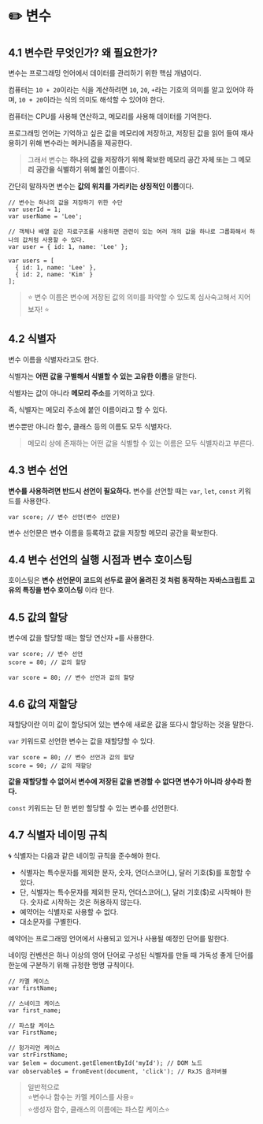 # ✏️ 변수

## 4.1 변수란 무엇인가? 왜 필요한가?

변수는 프로그래밍 언어에서 데이터를 관리하기 위한 핵심 개념이다.

컴퓨터는 `10 + 20`이라는 식을 계산하려면 `10`, `20`, `+`라는 기호의 의미를 알고 있어야 하며, `10 + 20`이라는 식의 의미도 해석할 수 있어야 한다.

컴퓨터는 CPU를 사용해 연산하고, 메모리를 사용해 데이터를 기억한다.

프로그래밍 언어는 기억하고 싶은 값을 메모리에 저장하고, 저장된 값을 읽어 들여 재사용하기 위해 변수라는 메커니즘을 제공한다.

> 그래서 변수는 **하나의 값을 저장하기 위해 확보한 메모리 공간 자체 또는 그 메모리 공간을 식별하기 위해 붙인 이름**이다.

간단히 말하자면 변수는 **값의 위치를 가리키는 상징적인 이름**이다.

```
// 변수는 하나의 값을 저장하기 위한 수단
var userId = 1;
var userName = 'Lee';

// 객체나 배열 같은 자료구조를 사용하면 관련이 있는 여러 개의 값을 하나로 그룹화해서 하나의 값처럼 사용할 수 있다.
var user = { id: 1, name: 'Lee' };

var users = [
  { id: 1, name: 'Lee' },
  { id: 2, name: 'Kim' }
];
```

> ⭐️ 변수 이름은 변수에 저장된 값의 의미를 파악할 수 있도록 심사숙고해서 지어보자! ⭐️

## 4.2 식별자

변수 이름을 식별자라고도 한다.

식별자는 **어떤 값을 구별해서 식별할 수 있는 고유한 이름**을 말한다.

식별자는 값이 아니라 **메모리 주소**를 기억하고 있다.

즉, 식별자는 메모리 주소에 붙인 이름이라고 할 수 있다.

변수뿐만 아니라 함수, 클래스 등의 이름도 모두 식별자다.

> 메모리 상에 존재하는 어떤 값을 식별할 수 있는 이름은 모두 식별자라고 부른다.

## 4.3 변수 선언

**변수를 사용하려면 반드시 선언이 필요하다.** 변수를 선언할 때는 `var`, `let`, `const` 키워드를 사용한다.

```
var score; // 변수 선언(변수 선언문)
```

변수 선언문은 변수 이름을 등록하고 값을 저장할 메모리 공간을 확보한다.

## 4.4 변수 선언의 실행 시점과 변수 호이스팅

호이스팅은 **변수 선언문이 코드의 선두로 끌어 올려진 것 처럼 동작하는 자바스크립트 고유의 특징을 변수 호이스팅** 이라 한다.

## 4.5 값의 할당

변수에 값을 할당할 때는 할당 연산자 `=`를 사용한다.

```
var score; // 변수 선언
score = 80; // 값의 할당
```

```
var score = 80; // 변수 선언과 값의 할당
```

## 4.6 값의 재할당

재할당이란 이미 값이 할당되어 있는 변수에 새로운 값을 또다시 할당하는 것을 말한다.

`var` 키워드로 선언한 변수는 값을 재할당할 수 있다.

```
var score = 80; // 변수 선언과 값의 할당
score = 90; // 값의 재할당
```

**값을 재할당할 수 없어서 변수에 저장된 값을 변경할 수 없다면 변수가 아니라 상수라 한다.**

`const` 키워드는 단 한 번만 할당할 수 있는 변수를 선언한다.

## 4.7 식별자 네이밍 규칙

🌀 식별자는 다음과 같은 네이밍 규칙을 준수해야 한다.

- 식별자는 특수문자를 제외한 문자, 숫자, 언더스코어(\_), 달러 기호($)를 포함할 수 있다.
- 단, 식별자는 특수문자를 제외한 문자, 언더스코어(\_), 달러 기호($)로 시작해야 한다. 숫자로 시작하는 것은 허용하지 않는다.
- 예약어는 식별자로 사용할 수 없다.
- 대소문자를 구별한다.

예약어는 프로그래밍 언어에서 사용되고 있거나 사용될 예정인 단어를 말한다.

네이밍 컨벤션은 하나 이상의 영어 단어로 구성된 식별자를 만들 때 가독성 좋게 단어를 한눈에 구분하기 위해 규정한 명명 규칙이다.

```
// 카멜 케이스
var firstName;

// 스네이크 케이스
var first_name;

// 파스칼 케이스
var FirstName;

// 헝가리언 케이스
var strFirstName;
var $elem = document.getElementById('myId'); // DOM 노드
var observable$ = fromEvent(document, 'click'); // RxJS 옵저버블
```

> 일반적으로 <br> ⭐️변수나 함수는 카멜 케이스를 사용⭐️ <br> ⭐️생성자 함수, 클래스의 이름에는 파스칼 케이스⭐️
